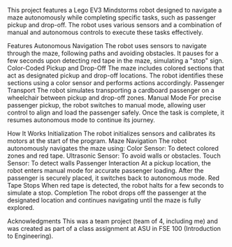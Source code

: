 This project features a Lego EV3 Mindstorms robot designed to navigate a maze autonomously while completing specific tasks, such as passenger pickup and drop-off. The robot uses various sensors and a combination of manual and autonomous controls to execute these tasks effectively.

Features
  Autonomous Navigation
    The robot uses sensors to navigate through the maze, following paths and avoiding obstacles.
    It pauses for a few seconds upon detecting red tape in the maze, simulating a "stop" sign.
  Color-Coded Pickup and Drop-Off
    The maze includes colored sections that act as designated pickup and drop-off locations.
    The robot identifies these sections using a color sensor and performs actions accordingly.
  Passenger Transport
    The robot simulates transporting a cardboard passenger on a wheelchair between pickup and drop-off zones.
  Manual Mode
    For precise passenger pickup, the robot switches to manual mode, allowing user control to align and load the passenger safely.
    Once the task is complete, it resumes autonomous mode to continue its journey.

How It Works
  Initialization
    The robot initializes sensors and calibrates its motors at the start of the program.
  Maze Navigation
    The robot autonomously navigates the maze using:
    Color Sensor: To detect colored zones and red tape.
    Ultrasonic Sensor: To avoid walls or obstacles.
    Touch Sensor: To detect walls
  Passenger Interaction
    At a pickup location, the robot enters manual mode for accurate passenger loading.
    After the passenger is securely placed, it switches back to autonomous mode.
  Red Tape Stops
    When red tape is detected, the robot halts for a few seconds to simulate a stop.
  Completion
    The robot drops off the passenger at the designated location and continues navigating until the maze is fully explored.    

Acknowledgments
  This was a team project (team of 4, including me) and was created as part of a class assignment at ASU in FSE 100 (Introduction to Engineering). 

